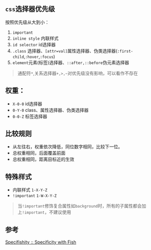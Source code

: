 ## `css`选择器优先级
按照优先级从大到小：

1. `important`
2. `inline style` 内联样式
3. `id selector` id选择器
4. `.class` 选择器、`[attr=val]`属性选择器、伪类选择器(`:first-child`,`:hover`,`:focus`)
5. `element`元素(标签)选择器、`::after,::before`伪元素选择器

> 通配符`*`,关系选择器`+,>,~`对优先级没有影响，可以看作不存在

## 权重：
* `X-0-0` id选择器
* `0-Y-0` class、属性选择器、伪类选择器
* `0-0-Z` 标签选择器

## 比较规则
* 从左往右，权重依次降低，同位数字相同，比较下一位。
* 总权重相同，后面覆盖前面
* 总权重相同，距离目标近的生效

## 特殊样式
* 内联样式 `1-X-Y-Z`
* `!important` `1-W-X-Y-Z`

> 当`!important`修饰复合属性如`background`时，所有的子属性都会加上`!important`，不建议使用

## 参考
[Specifishity :: Specificity with Fish](https://specifishity.com/)
